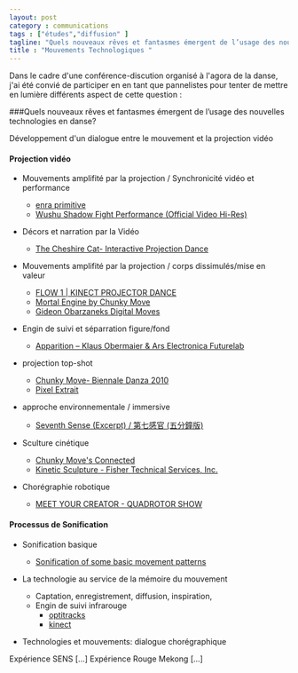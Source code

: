 ```yaml
---
layout: post  
category : communications  
tags : ["études","diffusion" ]  
tagline: "Quels nouveaux rêves et fantasmes émergent de l’usage des nouvelles technologies en danse?"  
title : "Mouvements Technologiques "
---
```


Dans le cadre d'une conférence-discution organisé à l'agora de la danse, j'ai été convié de participer en en tant que pannelistes pour tenter de mettre en lumière différents aspect de cette question :  

###Quels nouveaux rêves et fantasmes émergent de l’usage des nouvelles technologies en danse?

Développement d'un dialogue entre le mouvement et la projection vidéo


#### Projection vidéo 

* Mouvements amplifité par la projection / Synchronicité vidéo et performance
    * [enra primitive](https://www.youtube.com/watch?v=7IALYVS0E0Y)
    * [Wushu Shadow Fight Performance (Official Video Hi-Res)](https://www.youtube.com/watch?v=RACQeGaHXDI)

* Décors et narration par la Vidéo
    * [The Cheshire Cat- Interactive Projection Dance](https://www.youtube.com/watch?v=ag7DBy4vhlQ)
    
* Mouvements amplifité par la projection / corps dissimulés/mise en valeur
    * [FLOW 1 | KINECT PROJECTOR DANCE](https://www.youtube.com/watch?v=ISKV1BeB3pM)
    * [Mortal Engine by Chunky Move](https://www.youtube.com/watch?v=sbjOMualLVs)
    * [Gideon Obarzaneks Digital Moves](https://www.youtube.com/watch?v=qaT64TYsVgA)
    
* Engin de suivi et séparration figure/fond 
    * [Apparition – Klaus Obermaier & Ars Electronica Futurelab](https://www.youtube.com/watch?v=-wVq41Bi2yE)

* projection top-shot
    * [Chunky Move- Biennale Danza 2010](https://www.youtube.com/watch?v=Fc83SMKGjPY)
    * [Pixel Extrait](https://www.youtube.com/watch?v=N7KmZdHsas8&t=129)

* approche environnementale / immersive 
    * [Seventh Sense (Excerpt) / 第七感官 (五分鐘版)](https://www.youtube.com/watch?v=iQlDEPLHPyQ)

* Sculture cinétique
    * [Chunky Move's Connected](https://www.youtube.com/watch?v=VgKxTcds2V8&t=67)
    * [Kinetic Sculpture - Fisher Technical Services, Inc.](https://www.youtube.com/watch?v=5tCxMLjOCgc)
    
* Chorégraphie robotique    
    * [MEET YOUR CREATOR - QUADROTOR SHOW](https://www.youtube.com/watch?v=cseTX_rW3uM&t=156)
    
#### Processus de Sonification 

* Sonification basique
    * [Sonification of some basic movement patterns](https://www.youtube.com/watch?v=Jsk5k8NPgO0)


* La technologie au service de la mémoire du mouvement 
    * Captation,  enregistrement,  diffusion,  inspiration,
    * Engin de suivi infrarouge 
        * [optitracks](https://www.youtube.com/watch?v=22t_75DV720)
        * [kinect](https://www.youtube.com/watch?v=ISKV1BeB3pM)
    
* Technologies et mouvements:  dialogue chorégraphique


Expérience SENS
[...]
Expérience Rouge Mekong
[...]


